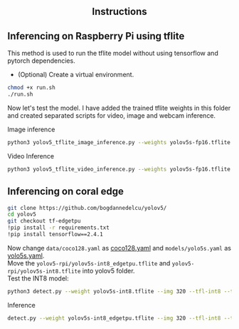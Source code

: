 ## <div align="center">Instructions</div>
## Inferencing on Raspberry Pi using tflite
This method is used to run the tflite model without using tensorflow and pytorch dependencies.<br>
- (Optional) Create a virtual environment.
```bash
chmod +x run.sh
./run.sh
```
Now let's test the model. I have added the trained tflite weights in this folder and created separated scripts for video, image and webcam inference. <br>

Image inference <br>
```bash
python3 yolov5_tflite_image_inference.py --weights yolov5s-fp16.tflite -i test/bus.jpg --img_size 320
```
Video Inference <br>
```bash
python3 yolov5_tflite_video_inference.py --weights yolov5s-fp16.tflite -v [path-to-video] --img_size 320
```


## Inferencing on coral edge
```bash
git clone https://github.com/bogdannedelcu/yolov5/
cd yolov5
git checkout tf-edgetpu
!pip install -r requirements.txt
!pip install tensorflow==2.4.1
```
Now change ```data/coco128.yaml``` as [coco128.yaml](https://github.com/uccross/open-source-autonomous-vehicle-controller/blob/dev_path-finding/path-finding/yolo-v5/data/coco128.yaml) and ```models/yolo5s.yaml``` as [yolo5s.yaml](https://github.com/uccross/open-source-autonomous-vehicle-controller/blob/dev_path-finding/path-finding/yolo-v5/models/yolov5s.yaml).  
Move the ```yolov5-rpi/yolov5s-int8_edgetpu.tflite``` and ```yolov5-rpi/yolov5s-int8.tflite``` into yolov5 folder.<br>
Test the INT8 model:
```bash
python3 detect.py --weight yolov5s-int8.tflite --img 320 --tfl-int8 --tfl-detect --source [path-to-image/video]
```
Inference
```bash
detect.py --weight yolov5s-int8_edgetpu.tflite --img 320 --tfl-int8 --tfl-detect --source [path-to-image/video] --edgetpu
```
